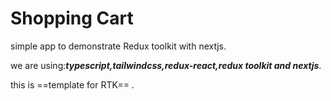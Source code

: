 # Shopping Cart
simple app to demonstrate Redux toolkit with nextjs.

we are using:***typescript,tailwindcss,redux-react,redux toolkit and nextjs***.

this is ==template for RTK== .
